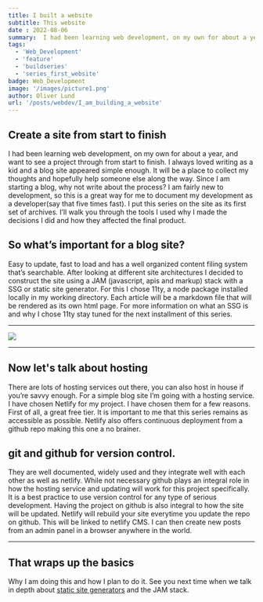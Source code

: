 ```yaml
---
title: I built a website
subtitle: This website
date : 2022-08-06
summary:  I had been learning web development, on my own for about a year, and want to see a project through from start to finish. I always loved writing as a kid and a blog site appeared simple enough. Since I am starting a blog, why not write about the process? I am fairly new to development, so this is a great way for me to document my development as a developer(say that five times fast). 
tags: 
  - 'Web_Development'
  - 'feature'
  - 'buildseries'
  - 'series_first_website'
badge: Web_Development
image: '/images/picture1.png'
author: Oliver Lund
url: '/posts/webdev/I_am_building_a_website'
---
```


## Create a site from start to finish
 I had been learning web development, on my own for about a year, and want to see a project through from start to finish. I always loved writing as a kid and a blog site appeared simple enough. It will be a place to collect my thoughts and hopefully help someone else along the way. Since I am starting a blog, why not write about the process? I am fairly new to development, so this is a great way for me to document my development as a developer(say that five times fast). I put this series on the site as its first set of archives. I’ll walk you through the tools I used why I made the decisions I did and how they affected the final product.
 
## So what’s important for a blog site?
 Easy to update, fast to load and has a well organized content filing system that’s searchable. After looking at different site architectures I decided to construct the site using a JAM (javascript, apis and markup) stack with a SSG or static site generator.  For this I chose 11ty, a node package installed locally in my working directory. Each article will be a markdown file that will be rendered as its own html page. For more information on what an SSG is and why I chose 11ty stay tuned for the next installment of this series.


 ---
<img src="{{image}}" class="art-pic">  


---
## Now let's talk about hosting
 There are lots of hosting services out there, you can also host in house if you’re savvy enough. For a simple blog site I’m going with a hosting service. I have chosen Netlify for my project. I have chosen them for a few reasons. First of all, a great free tier. It is important to me that this series remains as accessible as possible. Netlify also offers continuous deployment from a github repo making this one a no brainer.

## git and github for version control.
They are well documented, widely used and they integrate well with each other as well as netlify. While not necessary github plays an integral role in how the hosting service and updating will work for this project specifically.  It is a best practice to use version control for any type of serious development. Having the project on github is also integral to how the site will be updated. Netlify will rebuild your site everytime you update the repo on github. This will be linked to netlify CMS. I can then create new posts from an admin panel in a browser anywhere in the world.

 
 ---
## That wraps up the basics
Why I am doing this and how I plan to do it. See you next time when we talk in depth about [static site generators](https://dev.to/techthatconnect/static-site-generatorsssg-what-are-they-and-why-im-using-one-2i8h) and the JAM stack.




